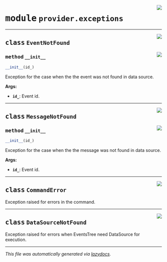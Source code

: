 <!-- markdownlint-disable -->

<a href="../../th2_data_services/provider/exceptions.py#L0"><img align="right" style="float:right;" src="https://img.shields.io/badge/-source-cccccc?style=flat-square"></a>

# <kbd>module</kbd> `provider.exceptions`






---

<a href="../../th2_data_services/provider/exceptions.py#L16"><img align="right" style="float:right;" src="https://img.shields.io/badge/-source-cccccc?style=flat-square"></a>

## <kbd>class</kbd> `EventNotFound`




<a href="../../th2_data_services/provider/exceptions.py#L17"><img align="right" style="float:right;" src="https://img.shields.io/badge/-source-cccccc?style=flat-square"></a>

### <kbd>method</kbd> `__init__`

```python
__init__(id_)
```

Exception for the case when the the event was not found in data source. 



**Args:**
 
 - <b>`id_`</b>:  Event id. 





---

<a href="../../th2_data_services/provider/exceptions.py#L29"><img align="right" style="float:right;" src="https://img.shields.io/badge/-source-cccccc?style=flat-square"></a>

## <kbd>class</kbd> `MessageNotFound`




<a href="../../th2_data_services/provider/exceptions.py#L30"><img align="right" style="float:right;" src="https://img.shields.io/badge/-source-cccccc?style=flat-square"></a>

### <kbd>method</kbd> `__init__`

```python
__init__(id_)
```

Exception for the case when the the message was not found in data source. 



**Args:**
 
 - <b>`id_`</b>:  Event id. 





---

<a href="../../th2_data_services/provider/exceptions.py#L42"><img align="right" style="float:right;" src="https://img.shields.io/badge/-source-cccccc?style=flat-square"></a>

## <kbd>class</kbd> `CommandError`
Exception raised for errors in the command. 





---

<a href="../../th2_data_services/provider/exceptions.py#L46"><img align="right" style="float:right;" src="https://img.shields.io/badge/-source-cccccc?style=flat-square"></a>

## <kbd>class</kbd> `DataSourceNotFound`
Exception raised for errors when EventsTree need DataSource for execution. 







---

_This file was automatically generated via [lazydocs](https://github.com/ml-tooling/lazydocs)._
